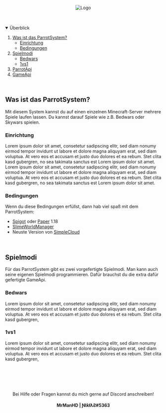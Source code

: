<p align="center">
  <img src="https://i.postimg.cc/v8VzwS4r/parrotsystem-banner.png" alt="Logo">
</p>

<br />
<br />

<details open="open">
  <summary>Überblick</summary>
  <ol>
    <li>
      <a href="#was-ist-das-parrotsystem">Was ist das ParrotSystem?</a>
      <ul>
        <li><a href="#einrichtung">Einrichtung</a></li>
        <li><a href="#bedingungen">Bedingungen</a></li>
      </ul>
    </li>
    <li>
      <a href="#spielmodi">Spielmodi</a>
      <ul>
        <li><a href="#bedwars">Bedwars</a></li>
        <li><a href="#1vs1">1vs1</a></li>
      </ul>
    </li>
    <li><a href="https://github.com/MrManHD/parrotsystem/wiki/ParrotApi">ParrotApi</a></li>
    <li><a href="#gameapi">GameApi</a></li>
  </ol>
</details>

<br />

## Was ist das ParrotSystem?
Mit diesem System kannst du auf einen einzelnen Minecraft-Server mehrere Spiele laufen lassen. Du kannst darauf Spiele wie z.B. Bedwars oder Skywars spielen.

### Einrichtung
Lorem ipsum dolor sit amet, consetetur sadipscing elitr, sed diam nonumy eirmod tempor invidunt ut labore et dolore magna aliquyam erat, sed diam voluptua. At vero eos et accusam et justo duo dolores et ea rebum. Stet clita kasd gubergren, no sea takimata sanctus est Lorem ipsum dolor sit amet. Lorem ipsum dolor sit amet, consetetur sadipscing elitr, sed diam nonumy eirmod tempor invidunt ut labore et dolore magna aliquyam erat, sed diam voluptua. At vero eos et accusam et justo duo dolores et ea rebum. Stet clita kasd gubergren, no sea takimata sanctus est Lorem ipsum dolor sit amet.

### Bedingungen
Wenn du diese Bedingungen erfüllst, dann hab viel spaß mit dem ParrotSystem:
* <a href="https://getbukkit.org/download/spigot">Spigot</a> oder <a href="https://papermc.io/downloads#Paper-1.18">Paper</a> 1.18
* <a href="https://github.com/Paul19988/Advanced-Slime-World-Manager">SlimeWorldManager</a>
* Neuste Version von <a href="https://www.spigotmc.org/resources/simplecloud-simplify-your-network.79466/">SimpleCloud</a>

<br>

## Spielmodi
Für das ParrotSystem gibt es zwei vorgefertigte Spielmodi. Man kann auch seine eigenen Spielmodi programmieren. Dafür brauchst du die extra dafür gefertigte GameApi.

### Bedwars
Lorem ipsum dolor sit amet, consetetur sadipscing elitr, sed diam nonumy eirmod tempor invidunt ut labore et dolore magna aliquyam erat, sed diam voluptua. At vero eos et accusam et justo duo dolores et ea rebum. Stet clita kasd gubergren,

### 1vs1
Lorem ipsum dolor sit amet, consetetur sadipscing elitr, sed diam nonumy eirmod tempor invidunt ut labore et dolore magna aliquyam erat, sed diam voluptua. At vero eos et accusam et justo duo dolores et ea rebum. Stet clita kasd gubergren,

<br>
<br>
<br>
<br>

<p align="center">
Bei Hilfe oder Fragen kannst du mich gerne auf Discord anschreiben! <h4 align="center">MrManHD | ƝƖƙƚƛƧ#5363</h3>
</p>
